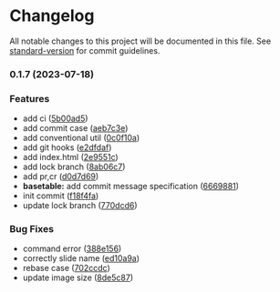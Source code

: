 # Changelog

All notable changes to this project will be documented in this file. See [standard-version](https://github.com/conventional-changelog/standard-version) for commit guidelines.

### 0.1.7 (2023-07-18)


### Features

* add ci ([5b00ad5](https://github.com/heng1025/git-slides/commit/5b00ad5935483b7dee9a5d7e34f9cac2ea2dd49a))
* add commit case ([aeb7c3e](https://github.com/heng1025/git-slides/commit/aeb7c3e681074ad96c6a9126d15ab733fe8f68d4))
* add conventional util ([0c0f10a](https://github.com/heng1025/git-slides/commit/0c0f10a794340bf7c8204af826edfc7b31ef5b06))
* add git hooks ([e2dfdaf](https://github.com/heng1025/git-slides/commit/e2dfdafb89bb3ced0a55b512806b6e9f413c3309))
* add index.html ([2e9551c](https://github.com/heng1025/git-slides/commit/2e9551cc2c63f1a3f3dc9cb82bf6abf4e77a3e5b))
* add lock branch ([8ab06c7](https://github.com/heng1025/git-slides/commit/8ab06c760000c0d74f1269b4d931a98b49589f9d))
* add pr,cr ([d0d7d69](https://github.com/heng1025/git-slides/commit/d0d7d69dac0a55c27cf5f34037726ca22340dc6f))
* **basetable:** add commit message specification ([6669881](https://github.com/heng1025/git-slides/commit/6669881c0e9981ecbe7a569e7886952cf076bd30))
* init commit ([f18f4fa](https://github.com/heng1025/git-slides/commit/f18f4fae48508a42db94e32780aed40b4b92f40d))
* update lock branch ([770dcd6](https://github.com/heng1025/git-slides/commit/770dcd6a9fc7bdacaa09759b1ee10086f42f29cd))


### Bug Fixes

* command error ([388e156](https://github.com/heng1025/git-slides/commit/388e1568e3aa987043850c1f347e40d6189e9375))
* correctly slide name ([ed10a9a](https://github.com/heng1025/git-slides/commit/ed10a9a09306608a5641da65b25e6a079b5ce402))
* rebase case ([702ccdc](https://github.com/heng1025/git-slides/commit/702ccdc079a67c1f9ab02e8b3f771b74b1052839))
* update image size ([8de5c87](https://github.com/heng1025/git-slides/commit/8de5c872f816dd9f39a0574cc0a046915834e450))
